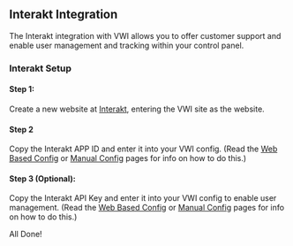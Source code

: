## Interakt Integration

The Interakt integration with VWI allows you to offer customer support and enable user management and tracking within your control panel.

### Interakt Setup

#### Step 1:
Create a new website at [Interakt](https://app.interakt.co/), entering the VWI site as the website.

#### Step 2
Copy the Interakt APP ID and enter it into your VWI config. (Read the [Web Based Config](web-config) or [Manual Config](manual-config) pages for info on how to do this.)

#### Step 3 (Optional):

Copy the Interakt API Key and enter it into your VWI config to enable user management. (Read the [Web Based Config](web-config) or [Manual Config](manual-config) pages for info on how to do this.)

All Done!